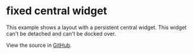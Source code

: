 # fixed central widget

This example shows a layout with a persistent central widget. This widget can't be detached and
can't be docked over.

View the source in [GitHub](https://github.com/KDAB/KDDockWidgets/blob/main/examples/qtquick/fixed_central_widget/main.qml).
